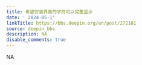 ```yaml
---
title: 希望安装界面的字符可以完整显示
date: ' 2024-05-1'
linkTitle: https://bbs.deepin.org/en/post/272101
source: deepin_bbs
description: NA
disable_comments: true
---
```

NA
